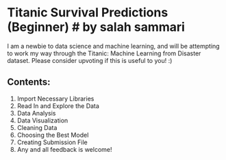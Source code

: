 # Titanic Survival Predictions (Beginner) # by salah sammari
I am a newbie to data science and machine learning, and will be attempting to work my way through the Titanic: Machine Learning from Disaster dataset. Please consider upvoting if this is useful to you! :)

## Contents:
1. Import Necessary Libraries
2. Read In and Explore the Data
3. Data Analysis
4. Data Visualization
5. Cleaning Data
6. Choosing the Best Model
7. Creating Submission File
8. Any and all feedback is welcome!
